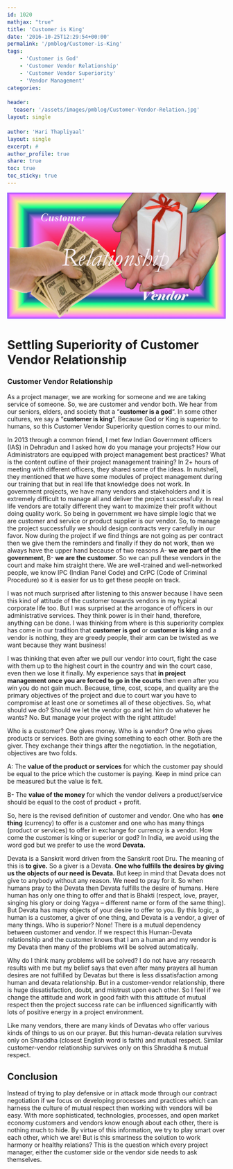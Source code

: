 ```yaml
---
id: 1020   
mathjax: "true"
title: 'Customer is King'
date: '2016-10-25T12:29:54+00:00'
permalink: '/pmblog/Customer-is-King'
tags: 
    - 'Customer is God'
    - 'Customer Vendor Relationship'
    - 'Customer Vendor Superiority'
    - 'Vendor Management'
categories:

header:
  teaser: '/assets/images/pmblog/Customer-Vendor-Relation.jpg'
layout: single

author: 'Hari Thapliyaal'
layout: single
excerpt: #
author_profile: true
share: true
toc: true   
toc_sticky: true
---
```

![](/assets/images/pmblog/Customer-Vendor-Relation.jpg)   

# Settling Superiority of Customer Vendor Relationship

### Customer Vendor Relationship

As a project manager, we are working for someone and we are taking service of someone. So, we are customer and vendor both. We hear from our seniors, elders, and society that a “**customer is a god**“. In some other cultures, we say a “**customer is king**“. Because God or King is superior to humans, so this Customer Vendor Superiority question comes to our mind.

In 2013 through a common friend, I met few Indian Government officers (IAS) in Dehradun and I asked how do you manage your projects? How our Administrators are equipped with project management best practices? What is the content outline of their project management training? In 2+ hours of meeting with different officers, they shared some of the ideas. In nutshell, they mentioned that we have some modules of project management during our training that but in real life that knowledge does not work. In government projects, we have many vendors and stakeholders and it is extremely difficult to manage all and deliver the project successfully. In real life vendors are totally different they want to maximize their profit without doing quality work. So being in government we have simple logic that we are customer and service or product supplier is our vendor. So, to manage the project successfully we should design contracts very carefully in our favor. Now during the project if we find things are not going as per contract then we give them the reminders and finally if they do not work, then we always have the upper hand because of two reasons A- **we are part of the government**, B- **we are the customer**. So we can pull these vendors in the court and make him straight there. We are well-trained and well-networked people, we know IPC (Indian Panel Code) and CrPC (Code of Criminal Procedure) so it is easier for us to get these people on track.

I was not much surprised after listening to this answer because I have seen this kind of attitude of the customer towards vendors in my typical corporate life too. But I was surprised at the arrogance of officers in our administrative services. They think power is in their hand, therefore, anything can be done. I was thinking from where is this superiority complex has come in our tradition that **customer is god** or **customer is king** and a vendor is nothing, they are greedy people, their arm can be twisted as we want because they want business!

I was thinking that even after we pull our vendor into court, fight the case with them up to the highest court in the country and win the court case, even then we lose it finally. My experience says that **in project management once you are forced to go in the courts** then even after you win you do not gain much. Because, time, cost, scope, and quality are the primary objectives of the project and due to court war you have to compromise at least one or sometimes all of these objectives. So, what should we do? Should we let the vendor go and let him do whatever he wants? No. But manage your project with the right attitude!

Who is a customer? One gives money. Who is a vendor? One who gives products or services. Both are giving something to each other. Both are the giver. They exchange their things after the negotiation. In the negotiation, objectives are two folds.

A: The **value of the product or services** for which the customer pay should be equal to the price which the customer is paying. Keep in mind price can be measured but the value is felt.

B- The **value of the money** for which the vendor delivers a product/service should be equal to the cost of product + profit.

So, here is the revised definition of customer and vendor. One who has **one thing** (currency) to offer is a customer and one who has many things (product or services) to offer in exchange for currency is a vendor. How come the customer is king or superior or god? In India, we avoid using the word god but we prefer to use the word **Devata.**

Devata is a Sanskrit word driven from the Sanskrit root Dru. The meaning of this is **to give.** So a giver is a Devata. **One who fulfills the desires by giving us the objects of our need is Devata.** But keep in mind that Devata does not give to anybody without any reason. We need to pray for it. So when humans pray to the Devata then Devata fulfills the desire of humans. Here human has only one thing to offer and that is Bhakti (respect, love, prayer, singing his glory or doing Yagya – different name or form of the same thing). But Devata has many objects of your desire to offer to you. By this logic, a human is a customer, a giver of one thing, and Devata is a vendor, a giver of many things. Who is superior? None! There is a mutual dependency between customer and vendor. If we respect this Human-Devata relationship and the customer knows that I am a human and my vendor is my Devata then many of the problems will be solved automatically.

Why do I think many problems will be solved? I do not have any research results with me but my belief says that even after many prayers all human desires are not fulfilled by Devatas but there is less dissatisfaction among human and devata relationship. But in a customer-vendor relationship, there is huge dissatisfaction, doubt, and mistrust upon each other. So I feel if we change the attitude and work in good faith with this attitude of mutual respect then the project success rate can be influenced significantly with lots of positive energy in a project environment.

Like many vendors, there are many kinds of Devatas who offer various kinds of things to us on our prayer. But this human-devata relation survives only on Shraddha (closest English word is faith) and mutual respect. Similar customer-vendor relationship survives only on this Shraddha &amp; mutual respect.

## Conclusion

Instead of trying to play defensive or in attack mode through our contract negotiation if we focus on developing processes and practices which can harness the culture of mutual respect then working with vendors will be easy. With more sophisticated, technologies, processes, and open market economy customers and vendors know enough about each other, there is nothing much to hide. By virtue of this information, we try to play smart over each other, which we are! But is this smartness the solution to work harmony or healthy relations? This is the question which every project manager, either the customer side or the vendor side needs to ask themselves.